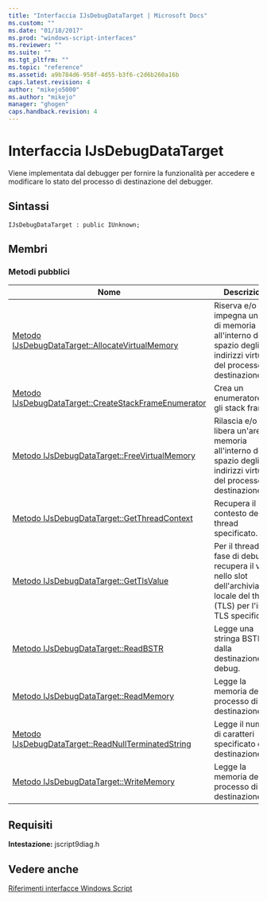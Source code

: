 ```yaml
---
title: "Interfaccia IJsDebugDataTarget | Microsoft Docs"
ms.custom: ""
ms.date: "01/18/2017"
ms.prod: "windows-script-interfaces"
ms.reviewer: ""
ms.suite: ""
ms.tgt_pltfrm: ""
ms.topic: "reference"
ms.assetid: a9b784d6-958f-4d55-b3f6-c2d6b260a16b
caps.latest.revision: 4
author: "mikejo5000"
ms.author: "mikejo"
manager: "ghogen"
caps.handback.revision: 4
---
```

# Interfaccia IJsDebugDataTarget
Viene implementata dal debugger per fornire la funzionalità per accedere e modificare lo stato del processo di destinazione del debugger.  
  
## Sintassi  
  
```  
IJsDebugDataTarget : public IUnknown;  
```  
  
## Membri  
  
### Metodi pubblici  
  
|Nome|Descrizione|  
|----------|-----------------|  
|[Metodo IJsDebugDataTarget::AllocateVirtualMemory](../../winscript/reference/ijsdebugdatatarget-allocatevirtualmemory-method.md)|Riserva e\/o impegna un'area di memoria all'interno dello spazio degli indirizzi virtuale del processo di destinazione.|  
|[Metodo IJsDebugDataTarget::CreateStackFrameEnumerator](../../winscript/reference/ijsdebugdatatarget-createstackframeenumerator-method.md)|Crea un enumeratore per gli stack frame.|  
|[Metodo IJsDebugDataTarget::FreeVirtualMemory](../../winscript/reference/ijsdebugdatatarget-freevirtualmemory-method.md)|Rilascia e\/o libera un'area di memoria all'interno dello spazio degli indirizzi virtuale del processo di destinazione.|  
|[Metodo IJsDebugDataTarget::GetThreadContext](../../winscript/reference/ijsdebugdatatarget-getthreadcontext-method.md)|Recupera il contesto del thread specificato.|  
|[Metodo IJsDebugDataTarget::GetTlsValue](../../winscript/reference/ijsdebugdatatarget-gettlsvalue-method.md)|Per il thread in fase di debug, recupera il valore nello slot dell'archiviazione locale del thread \(TLS\) per l'indice TLS specificato.|  
|[Metodo IJsDebugDataTarget::ReadBSTR](../../winscript/reference/ijsdebugdatatarget-readbstr-method.md)|Legge una stringa BSTR dalla destinazione del debug.|  
|[Metodo IJsDebugDataTarget::ReadMemory](../../winscript/reference/ijsdebugdatatarget-readmemory-method.md)|Legge la memoria del processo di destinazione.|  
|[Metodo IJsDebugDataTarget::ReadNullTerminatedString](../../winscript/reference/ijsdebugdatatarget-readnullterminatedstring-method.md)|Legge il numero di caratteri specificato dalla destinazione.|  
|[Metodo IJsDebugDataTarget::WriteMemory](../../winscript/reference/ijsdebugdatatarget-writememory-method.md)|Legge la memoria del processo di destinazione.|  
  
## Requisiti  
 **Intestazione:** jscript9diag.h  
  
## Vedere anche  
 [Riferimenti interfacce Windows Script](../../winscript/reference/windows-script-interfaces-reference.md)